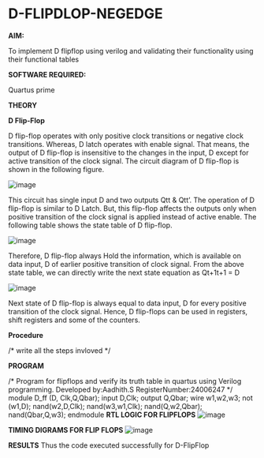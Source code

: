 # D-FLIPDLOP-NEGEDGE

**AIM:**

To implement  D flipflop using verilog and validating their functionality using their functional tables

**SOFTWARE REQUIRED:**

Quartus prime

**THEORY**

**D Flip-Flop**

D flip-flop operates with only positive clock transitions or negative clock transitions. Whereas, D latch operates with enable signal. That means, the output of D flip-flop is insensitive to the changes in the input, D except for active transition of the clock signal. The circuit diagram of D flip-flop is shown in the following figure.

![image](https://github.com/naavaneetha/D-FLIPDLOP-NEGEDGE/assets/154305477/48c81fe8-bc3f-40e7-95e2-519fc155ad51)

This circuit has single input D and two outputs Qtt & Qtt’. The operation of D flip-flop is similar to D Latch. But, this flip-flop affects the outputs only when positive transition of the clock signal is applied instead of active enable. The following table shows the state table of D flip-flop.

![image](https://github.com/naavaneetha/D-FLIPDLOP-NEGEDGE/assets/154305477/e5f3fda7-68ec-4a3a-a0a4-cf6f9cc4ab55)

Therefore, D flip-flop always Hold the information, which is available on data input, D of earlier positive transition of clock signal. From the above state table, we can directly write the next state equation as Qt+1t+1 = D

![image](https://github.com/naavaneetha/D-FLIPDLOP-NEGEDGE/assets/154305477/8592c0d8-2917-4142-91b9-d6c30dd891d2)

Next state of D flip-flop is always equal to data input, D for every positive transition of the clock signal. Hence, D flip-flops can be used in registers, shift registers and some of the counters.

**Procedure**

/* write all the steps invloved */

**PROGRAM**

/* Program for flipflops and verify its truth table in quartus using Verilog programming. Developed by:Aadhith.S RegisterNumber:24006247
*/
module D_ff (D, Clk,Q,Qbar);
input D,Clk;
output Q,Qbar;
wire w1,w2,w3;
not (w1,D);
nand(w2,D,Clk);
nand(w3,w1,Clk);
nand(Q,w2,Qbar);
nand(Qbar,Q,w3);
endmodule
**RTL LOGIC FOR FLIPFLOPS**
![image](https://github.com/user-attachments/assets/ad06df80-69fd-41a1-827d-18a636c739be)



**TIMING DIGRAMS FOR FLIP FLOPS**
![image](https://github.com/user-attachments/assets/3497a152-66f6-4552-9d7e-6e063b1de9ec)


**RESULTS**
Thus the code executed successfully for D-FlipFlop
